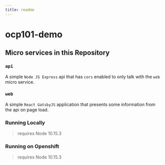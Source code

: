 ```yaml
---
title: readme
---
```

# ocp101-demo

## Micro services in this Repository

### `api`

A simple `Node JS Express` api that has `cors` enabled to only talk with the `web` micro service. 


### `web`

A simple `React GatsbyJS` application that presents some information from the api on page load. 


### Running Locally
> requires Node 10.15.3

### Running on Openshift
> requires Node 10.15.3

